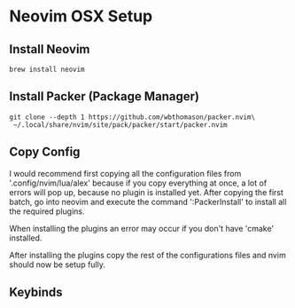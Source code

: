 # Neovim OSX Setup

## Install Neovim

```
brew install neovim
```

## Install Packer (Package Manager)

```
git clone --depth 1 https://github.com/wbthomason/packer.nvim\
 ~/.local/share/nvim/site/pack/packer/start/packer.nvim
```

## Copy Config

I would recommend first copying all the configuration files from '.config/nvim/lua/alex' because if you copy everything at once, a lot of errors will pop up, because no plugin is installed yet. After copying the first batch, go into neovim and execute the command ':PackerInstall' to install all the required plugins.

When installing the plugins an error may occur if you don't have 'cmake' installed.

After installing the plugins copy the rest of the configurations files and nvim should now be setup fully.

## Keybinds

<coming soon>
